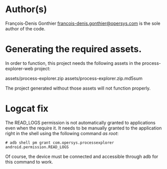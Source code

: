 # Author(s)

François-Denis Gonthier <francois-denis.gonthier@opersys.com> is the sole
author of the code.

# Generating the required assets.

In order to function, this project needs the following assets in the
process-explorer-web project:

assets/process-explorer.zip
assets/process-explorer.zip.md5sum

The project generated without those assets will not function properly.

# Logcat fix

The READ_LOGS permission is not automatically granted to applications
even when the require it. It needs to be manually granted to the
application right in the shell using the following command _as root_:

    # adb shell pm grant com.opersys.processexplorer android.permission.READ_LOGS

Of course, the device must be connected and accessible through adb
for this command to work.